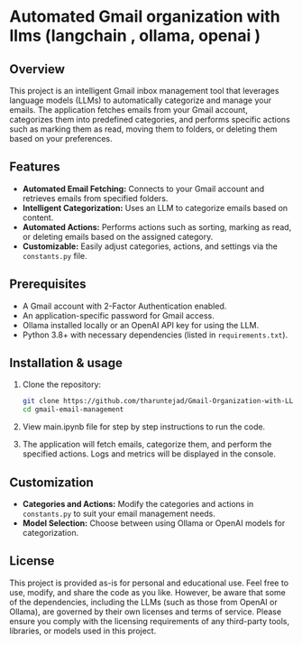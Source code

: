 
# Automated Gmail organization with llms (langchain , ollama, openai )
## Overview
This project is an intelligent Gmail inbox management tool that leverages language models (LLMs)
to automatically categorize and manage your emails. The application fetches emails from your Gmail
account, categorizes them into predefined categories, and performs specific actions such as marking them as 
read, moving them to folders, or deleting them based on your preferences.

## Features
- **Automated Email Fetching:** Connects to your Gmail account and retrieves emails from specified folders.
- **Intelligent Categorization:** Uses an LLM to categorize emails based on content.
- **Automated Actions:** Performs actions such as sorting, marking as read, or deleting emails based on the assigned category.
- **Customizable:** Easily adjust categories, actions, and settings via the `constants.py` file.

## Prerequisites
- A Gmail account with 2-Factor Authentication enabled.
- An application-specific password for Gmail access.
- Ollama installed locally or an OpenAI API key for using the LLM.
- Python 3.8+ with necessary dependencies (listed in `requirements.txt`).

## Installation & usage
1. Clone the repository:
   ```bash
   git clone https://github.com/tharuntejad/Gmail-Organization-with-LLMS
   cd gmail-email-management
   ```

2. View main.ipynb file for step by step instructions to run the code.

3. The application will fetch emails, categorize them, and perform the specified actions. Logs and metrics will be displayed in the console.

## Customization
- **Categories and Actions:** Modify the categories and actions in `constants.py` to suit your email management needs.
- **Model Selection:** Choose between using Ollama or OpenAI models for categorization.

## License 
This project is provided as-is for personal and educational use. Feel free to use, modify, and share the code as 
you like. However, be aware that some of the dependencies, including the LLMs (such as those from OpenAI or Ollama),
are governed by their own licenses and terms of service. Please ensure you comply with the licensing requirements
of any third-party tools, libraries, or models used in this project.
